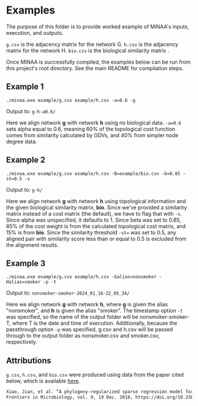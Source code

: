 # Examples

The purpose of this folder is to provide worked example of MiNAA's inputs, execution, and outputs.

`g.csv` is the adjacency matrix for the network G.
`h.csv` is the adjacency matrix for the network H.
`bio.csv` is the biological similarity matrix .

Once MiNAA is successfully compiled, the examples below can be run from this project's root directory. See the main README for compilation steps.

## Example 1

`./minaa.exe example/g.csv example/h.csv -a=0.6 -g`

Output to: `g-h-a0.6/`

Here we align network **g** with network **h** using no biological data. `-a=0.6` sets alpha equal to 0.6, meaning 60% of the topological cost function comes from similarity calculated by GDVs, and 40% from simpler node degree data.

## Example 2

`./minaa.exe example/g.csv example/h.csv -B=example/bio.csv -b=0.85 -st=0.5 -s`

Output to: `g-h/`

Here we align network **g** with network **h** using topological information and the given biological similarity matrix, **bio**. Since we've provided a similarity matrix instead of a cost matrix (the default), we have to flag that with `-s`. Since alpha was unspecified, it defaults to 1. Since beta was set to 0.85, 85% of the cost weight is from the calculated topological cost matrix, and 15% is from **bio**. Since the similarity threshold `-st=` was set to 0.5, any aligned pair with similarity score less than or equal to 0.5 is excluded from the alignment results.

## Example 3

`./minaa.exe example/g.csv example/h.csv -Galias=nonsmoker -Halias=smoker -p -t`

Output to: `nonsmoker-smoker-2024_01_16-22_05_34/`

Here we align network **g** with network **h**, where **g** is given the alias "nonsmoker", and **h** is given the alias "smoker". The timestamp option `-t` was specified, so the name of the output folder will be nonsmoker-smoker-T, where T is the date and time of execution. Additionally, because the passthrough option `-p` was specified, g.csv and h.csv will be passed through to the output folder as nonsmoker.csv and smoker.csv, respectively.

## Attributions

`g.csv`, `h.csv`, and `bio.csv` were produced using data from the paper cited below, which is available [here](https://github.com/lichen-lab/SICS/tree/master/data).

```txt
Xiao, Jian, et al. “A phylogeny-regularized sparse regression model for predictive modeling of Microbial Community Data.” 
Frontiers in Microbiology, vol. 9, 19 Dec. 2018, https://doi.org/10.3389/fmicb.2018.03112. 
```
